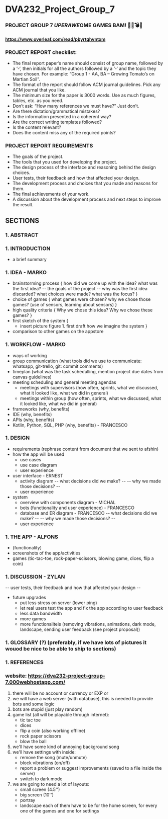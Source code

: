 # DVA232_Project_Group_7

### PROJECT GROUP 7 $UPER AWE$OME GAMES BAM! 🔫🔪💣💥
#### https://www.overleaf.com/read/pbyrtqhvntxm

### PROJECT REPORT checklist:
- The final report paper’s name should consist of group name, followed by a ‘-‘, then initials for all the authors followed by a ‘-‘ and the topic they have chosen. For example: “Group 1 - AA, BA – Growing Tomato’s on Martian Soil”.
- The format of the report should follow ACM journal guidelines. Pick any ACM journal that you like.
- The minimum size for the paper is 3000 words. Use as much figures, tables, etc. as you need.
- Don’t ask: “How many references we must have?” Just don’t.
- Are there dictation/grammatical mistakes?
- Is the information presented in a coherent way?
- Are the correct writing templates followed?
- Is the content relevant?
- Does the content miss any of the required points?


### PROJECT REPORT REQUIREMENTS
- The goals of the project.
- The tools that you used for developing the project.
- The design process of the interface and reasoning behind the design choices.
- User tests, their feedback and how that affected your design.
- The development process and choices that you made and reasons for them.
- The final achievements of your work.
- A discussion about the development process and next steps to improve the result.



## SECTIONS
### 1. ABSTRACT
### 1. INTRODUCTION 
- a brief summary
### 1. IDEA - MARKO
- brainstorming process {
	how did we come up with the idea?
	what was the first idea?
	-- the goals of the project --
	why was the first idea discarded?
	what choices were made?
	what was the focus?
}
- choice of games {
	what games were chosen?
	why we chose those games? (use of sensors, learning about sensors)
}
- high quality criteria {
	Why we chose this idea?
	Why we chose these games?
}
- first sketch of the system {
	- insert  picture figure 1. first draft how we imagine the system
}
- comparison to other games on the appstore
### 1. WORKFLOW - MARKO
- ways of working
- group communication (what tools did we use to communicate: whatsapp, git-trello, git: commit comments)
- timeplan (what was the task schedulling, mention project due dates from canvas guidelines)
- meeting scheduling and general meeting agendas
	- meetings with supervisors (how often, sprints, what we discussed, what it looked like, what we did in general)
	- meetings within group (how often, sprints, what we discussed, what it looked like, what we did in general)
- frameworks (why, benefits)
- IDE (why, benefits)
- APIs (why, benefits)
- Kotlin, Python, SQL, PHP (why, benefits) - FRANCESCO
### 1. DESIGN
- requirements (rephrase content from document that we sent to afshin)
- how the app will be used
	- use cases
	- use case diagram
	- user experience
- user interface - ERNEST
	- activity diagram
	-- what decisions did we make? --
	-- why we made those decisions? --
	- user experience
- system
	- overview with components diagram - MICHAL
	- bots (functionality and user experience) - FRANCESCO
	- database and ER diagram - FRANCESCO
	-- what decisions did we make? --
	-- why we made those decisions? --
	- user experience
### 1. THE APP - ALFONS
- (functionality)
- screenshots of the app/activities
- games (tic-tac-toe, rock-paper-scissors, blowing game, dices, flip a coin)
### 1. DISCUSSION - ZYLAN
-- user tests, their feedback and how that affected your design --
- future upgrades
	- put less stress on server (lower ping)
	- let real users test the app and fix the app according to user feedback
	- less data bandwidth
	- more games
	- more functionaliteis (removing vibrations, animations, dark mode, landscape, sending user feedback (see project proposal))
### 1. GLOSSARY (?) (preferably, if we have lots of pictures it wouod be nice to be able to ship to sections)
### 1. REFERENCES


### website: https://dva232-project-group-7.000webhostapp.com/

1. there will be no account or currency or EXP or <add similar things here>
2. we will have a web server (with database), this is needed to provide bots and
	some logic
3. bots are stupid (just play random)
4. game list (all will be playable through internet):
	- tic tac toe
	- dices
	- flip a coin (also working offline)
	- rock paper scissors
	- blow the ball
5. we'll have some kind of annoying background song	
6. we'll have settings with inside:
	- remove the song (mute/unmute)
	- block vibrations (on/off)
	- report a problem or suggest improvements (saved to a file inside the server)
	- switch to dark mode
7. we are going to need a lot of layouts:
	- small screen (4.5'')
	- big screen (10'')
	- portray
	- landscape
   each of them have to be for the home screen,
   for every one of the games and one for settings

